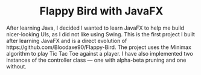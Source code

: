 <h1 align="center">Flappy Bird with JavaFX</h1>

<p>
After learning Java, I decided I wanted to learn JavaFX to help me build nicer-looking UIs, as I did not like using Swing. This is the first project I built after learning JavaFX and is a direct evolution of https://github.com/Bloodaxe90/Flappy-Bird.  
The project uses the Minimax algorithm to play Tic Tac Toe against a player. I have also implemented two instances of the controller class — one with alpha-beta pruning and one without.
</p>

